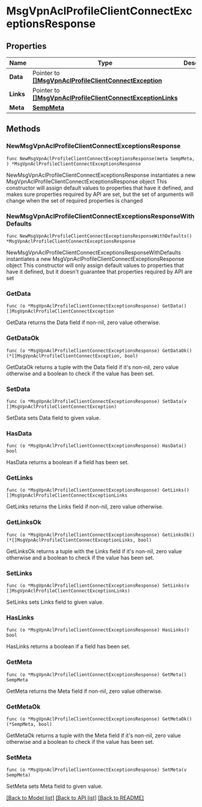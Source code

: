 # MsgVpnAclProfileClientConnectExceptionsResponse

## Properties

Name | Type | Description | Notes
------------ | ------------- | ------------- | -------------
**Data** | Pointer to [**[]MsgVpnAclProfileClientConnectException**](MsgVpnAclProfileClientConnectException.md) |  | [optional] 
**Links** | Pointer to [**[]MsgVpnAclProfileClientConnectExceptionLinks**](MsgVpnAclProfileClientConnectExceptionLinks.md) |  | [optional] 
**Meta** | [**SempMeta**](SempMeta.md) |  | 

## Methods

### NewMsgVpnAclProfileClientConnectExceptionsResponse

`func NewMsgVpnAclProfileClientConnectExceptionsResponse(meta SempMeta, ) *MsgVpnAclProfileClientConnectExceptionsResponse`

NewMsgVpnAclProfileClientConnectExceptionsResponse instantiates a new MsgVpnAclProfileClientConnectExceptionsResponse object
This constructor will assign default values to properties that have it defined,
and makes sure properties required by API are set, but the set of arguments
will change when the set of required properties is changed

### NewMsgVpnAclProfileClientConnectExceptionsResponseWithDefaults

`func NewMsgVpnAclProfileClientConnectExceptionsResponseWithDefaults() *MsgVpnAclProfileClientConnectExceptionsResponse`

NewMsgVpnAclProfileClientConnectExceptionsResponseWithDefaults instantiates a new MsgVpnAclProfileClientConnectExceptionsResponse object
This constructor will only assign default values to properties that have it defined,
but it doesn't guarantee that properties required by API are set

### GetData

`func (o *MsgVpnAclProfileClientConnectExceptionsResponse) GetData() []MsgVpnAclProfileClientConnectException`

GetData returns the Data field if non-nil, zero value otherwise.

### GetDataOk

`func (o *MsgVpnAclProfileClientConnectExceptionsResponse) GetDataOk() (*[]MsgVpnAclProfileClientConnectException, bool)`

GetDataOk returns a tuple with the Data field if it's non-nil, zero value otherwise
and a boolean to check if the value has been set.

### SetData

`func (o *MsgVpnAclProfileClientConnectExceptionsResponse) SetData(v []MsgVpnAclProfileClientConnectException)`

SetData sets Data field to given value.

### HasData

`func (o *MsgVpnAclProfileClientConnectExceptionsResponse) HasData() bool`

HasData returns a boolean if a field has been set.

### GetLinks

`func (o *MsgVpnAclProfileClientConnectExceptionsResponse) GetLinks() []MsgVpnAclProfileClientConnectExceptionLinks`

GetLinks returns the Links field if non-nil, zero value otherwise.

### GetLinksOk

`func (o *MsgVpnAclProfileClientConnectExceptionsResponse) GetLinksOk() (*[]MsgVpnAclProfileClientConnectExceptionLinks, bool)`

GetLinksOk returns a tuple with the Links field if it's non-nil, zero value otherwise
and a boolean to check if the value has been set.

### SetLinks

`func (o *MsgVpnAclProfileClientConnectExceptionsResponse) SetLinks(v []MsgVpnAclProfileClientConnectExceptionLinks)`

SetLinks sets Links field to given value.

### HasLinks

`func (o *MsgVpnAclProfileClientConnectExceptionsResponse) HasLinks() bool`

HasLinks returns a boolean if a field has been set.

### GetMeta

`func (o *MsgVpnAclProfileClientConnectExceptionsResponse) GetMeta() SempMeta`

GetMeta returns the Meta field if non-nil, zero value otherwise.

### GetMetaOk

`func (o *MsgVpnAclProfileClientConnectExceptionsResponse) GetMetaOk() (*SempMeta, bool)`

GetMetaOk returns a tuple with the Meta field if it's non-nil, zero value otherwise
and a boolean to check if the value has been set.

### SetMeta

`func (o *MsgVpnAclProfileClientConnectExceptionsResponse) SetMeta(v SempMeta)`

SetMeta sets Meta field to given value.



[[Back to Model list]](../README.md#documentation-for-models) [[Back to API list]](../README.md#documentation-for-api-endpoints) [[Back to README]](../README.md)


